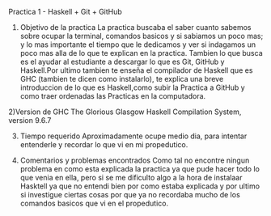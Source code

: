   Practica 1 - Haskell + Git + GitHub

  1) Objetivo de la practica
 La practica buscaba el saber cuanto sabemos sobre ocupar la terminal, comandos basicos y si 
 sabiamos un poco mas; y lo mas importante el tiempo que le dedicamos y ver si indagamos un poco 
 mas alla de lo que te explican en la practica. Tambien lo que busca es el ayudar al estudiante 
 a descargar lo que es Git, GitHub y Haskell.Por ultimo tambien te enseña el compilador de 
 Haskell que es GHC (tambien te dicen como instalarlo), te explica una breve introduccion de lo 
 que es Haskell,como subir la Practica a GitHub y como traer ordenadas las Practicas en la computadora.
 
   2)Version de GHC
 The Glorious Glasgow Haskell Compilation System, version 9.6.7

  3) Tiempo requerido
 Aproximadamente ocupe medio dia, para intentar entenderle y recordar lo que vi en mi propedutico.

  4) Comentarios y problemas encontrados
 Como tal no encontre ningun problema en como esta explicada la practica ya que pude hacer todo 
 lo que venia en ella, pero si se me dificulto algo a la hora de instalaar Hasktell ya que no 
 entendi bien por como estaba explicada y por ultimo si investigue ciertas cosas por que ya no 
 recordaba mucho de los comandos basicos que vi en el propedutico.
